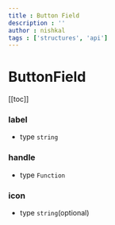 ```yaml
---
title : Button Field
description : ''
author : nishkal
tags : ['structures', 'api']
---
```


# ButtonField

[[toc]]

### label
* type `string`

### handle
* type `Function`

### icon
* type `string`(optional)